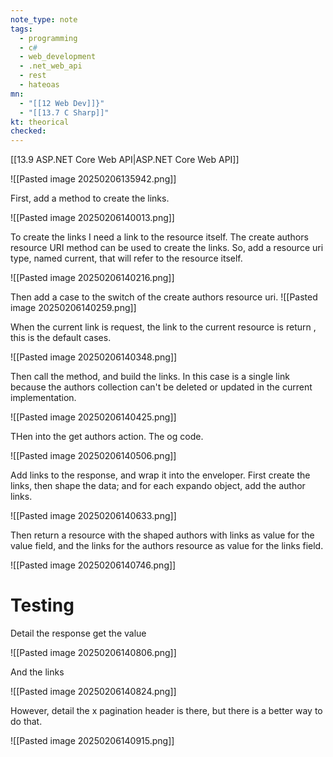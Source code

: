 ```yaml
---
note_type: note
tags:
  - programming
  - c#
  - web_development
  - .net_web_api
  - rest
  - hateoas
mn:
  - "[[12 Web Dev]]}"
  - "[[13.7 C Sharp]]"
kt: theorical
checked:
---
```

[[13.9 ASP.NET Core Web API|ASP.NET Core Web API]]

![[Pasted image 20250206135942.png]]

First, add a method to create the links. 

![[Pasted image 20250206140013.png]]

To create the links I need a link to the resource itself. The create authors resource URI method can be used to create the links. So, add a resource uri type, named current, that will refer to the resource itself.

![[Pasted image 20250206140216.png]]

Then add a case to the switch of the create authors resource uri.
![[Pasted image 20250206140259.png]]

When the current link is request, the link to the current resource is return , this is the default cases.

![[Pasted image 20250206140348.png]]

Then call the method, and build the links. In this case is a single link because the authors collection can't be deleted or updated in the current implementation. 

![[Pasted image 20250206140425.png]]

THen into the get authors action. The og code.

![[Pasted image 20250206140506.png]]

Add links to the response, and wrap it into the enveloper. First create the links, then shape the data; and for each expando object, add the author links. 

![[Pasted image 20250206140633.png]]

Then return a resource with the shaped authors with links as value for the value field, and the links for the authors resource as value for the links field.

![[Pasted image 20250206140746.png]]

# Testing
Detail the response get the value

![[Pasted image 20250206140806.png]]

And the links

![[Pasted image 20250206140824.png]]

However, detail the x pagination header is there, but there is a better way to do that.

![[Pasted image 20250206140915.png]]

